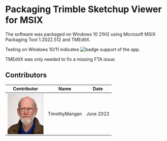 # Packaging Trimble Sketchup Viewer for MSIX

The software was packaged on Windows 10 21H2 using Microsoft MSIX Packaging Tool 1.2022.512 and TMEditX.

Testing on Windows 10/11 indicates ![badge](https://img.shields.io/badge/-Full%20Fidelity-brightgreen?style=for-the-badge) support of the app.

TMEditX was only needed to fix a missing FTA issue.

## Contributors

| Contributor | Name | Date |
|----|----|----|
| [<img src="/media/Contributors/TimMangan.jpg" align="left" Height="128" />](/media/Contributors/TimMangan.jpg) | TimothyMangan | June 2022 |

